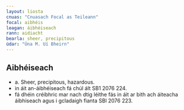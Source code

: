 ```yaml
---
layout: liosta
cnuas: "Cnuasach Focal as Teileann"
focal: aibhéis
leagan: áibhéiseach
rann: aidiacht
bearla: sheer, precipitous
údar: "Úna M. Uí Bheirn"
---
```

## Aibhéiseach

* a. Sheer, precipitous, hazardous. 
* in áit an-áibhéiseach fá chúl ált SB1 2076 224. 
* fá dhéin créibhric mar nach dtig léithe fás in áit ar bith ach
áiteacha áibhiseach agus i gcladaigh fianta SBl 2076 223.